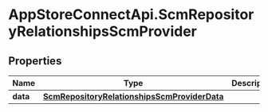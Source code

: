 # AppStoreConnectApi.ScmRepositoryRelationshipsScmProvider

## Properties

Name | Type | Description | Notes
------------ | ------------- | ------------- | -------------
**data** | [**ScmRepositoryRelationshipsScmProviderData**](ScmRepositoryRelationshipsScmProviderData.md) |  | [optional] 


